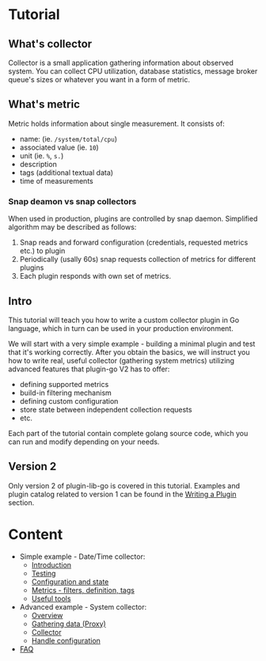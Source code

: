 # Tutorial

## What's collector

Collector is a small application gathering information about observed system. 
You can collect CPU utilization, database statistics, message broker queue's sizes or whatever you want in a form of metric.

## What's metric

Metric holds information about single measurement. It consists of:
- name: (ie. `/system/total/cpu`)
- associated value (ie. `10`)
- unit (ie. `%`, `s.`)
- description 
- tags (additional textual data)
- time of measurements

### Snap deamon vs snap collectors

When used in production, plugins are controlled by snap daemon.
Simplified algorithm may be described as follows:
1) Snap reads and forward configuration (credentials, requested metrics etc.) to plugin
2) Periodically (usally 60s) snap requests collection of metrics for different plugins 
3) Each plugin responds with own set of metrics. 

## Intro

This tutorial will teach you how to write a custom collector plugin in Go language, which in turn can be used in your production environment. 

We will start with a very simple example - building a minimal plugin and test that it's working correctly. 
After you obtain the basics, we will instruct you how to write real, useful collector (gathering system metrics) utilizing advanced features that plugin-go V2 has to offer:
- defining supported metrics
- build-in filtering mechanism
- defining custom configuration 
- store state between independent collection requests
- etc.

Each part of the tutorial contain complete golang source code, which you can run and modify depending on your needs.

## Version 2

Only version 2 of plugin-lib-go is covered in this tutorial. Examples and plugin catalog related to version 1 can be found in the [Writing a Plugin](https://github.com/librato/snap-plugin-lib-go/tree/ao-12231-tutorial#writing-a-plugin) section.

# Content 

- Simple example - Date/Time collector:
  * [Introduction](/tutorial/01-simple/README.md)
  * [Testing](/tutorial/02-testing/README.md)
  * [Configuration and state](/tutorial/03-concepts/README.md)
  * [Metrics - filters, definition, tags](/tutorial/04-metrics/README.md)
  * [Useful tools](/tutorial/05-tools/README.md)
- Advanced example - System collector:
  * [Overview](/tutorial/06-overview/README.md)
  * [Gathering data (Proxy)](/tutorial/07-proxy/README.md)
  * [Collector](/tutorial/08-collector/README.md)
  * [Handle configuration](/tutorial/09-config/README.md)
- [FAQ](/tutorial/faq/README.md)
